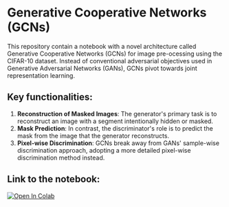 # Generative Cooperative Networks (GCNs)

This repository contain a notebook with a novel architecture called Generative Cooperative Networks (GCNs) for image pre-ocessing using the CIFAR-10 dataset. Instead of conventional adversarial objectives used in Generative Adversarial Networks (GANs), GCNs pivot towards joint representation learning.

## Key functionalities:

1. **Reconstruction of Masked Images**: The generator's primary task is to reconstruct an image with a segment intentionally hidden or masked.
2. **Mask Prediction**: In contrast, the discriminator's role is to predict the mask from the image that the generator reconstructs.
3. **Pixel-wise Discrimination**: GCNs break away from GANs' sample-wise discrimination approach, adopting a more detailed pixel-wise discrimination method instead.

## Link to the notebook:
[![Open In Colab](https://colab.research.google.com/assets/colab-badge.svg)](https://colab.research.google.com/github/johanhagner/Generative-Colaboratory-Networks/blob/main/gcn.ipynb)
